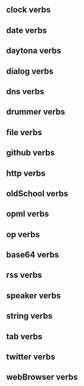 ## clock verbs
## date verbs
## daytona verbs
## dialog verbs
## dns verbs
## drummer verbs
## file verbs
## github verbs
## http verbs
## oldSchool verbs
## opml verbs
## op verbs
## base64 verbs
## rss verbs
## speaker verbs
## string verbs
## tab verbs
## twitter verbs
## webBrowser verbs
